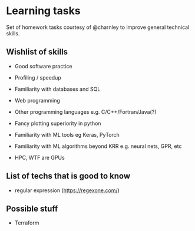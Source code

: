 # Learning tasks
Set of homework tasks courtesy of @charnley to improve general technical skills.

## Wishlist of skills 
- Good software practice 
- Profiling / speedup
- Familiarity with databases and SQL 
- Web programming
- Other programming languages e.g. C/C++/Fortran/Java(?)
- Fancy plotting superiority in python

- Familiarity with ML tools eg Keras, PyTorch
- Familiarity with ML algorithms beyond KRR e.g. neural nets, GPR, etc
- HPC, WTF are GPUs


## List of techs that is good to know

- regular expression (https://regexone.com/)



## Possible stuff

- Terraform
